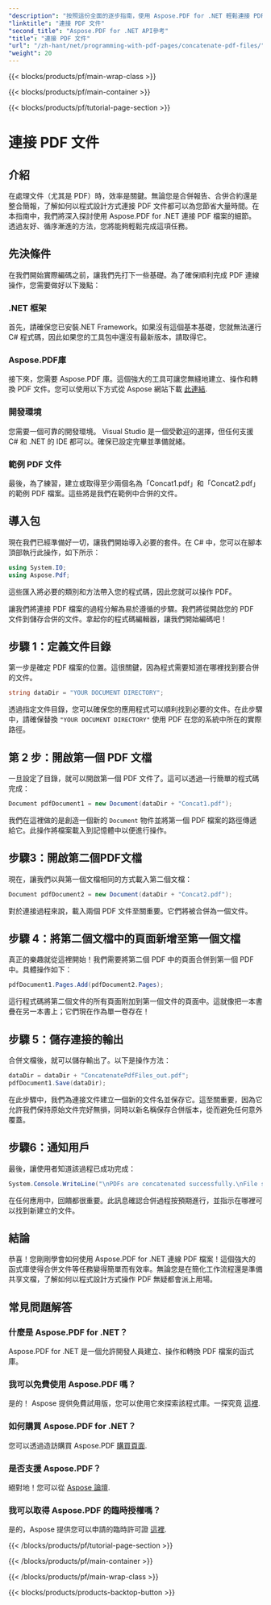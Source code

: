 ```yaml
---
"description": "按照這份全面的逐步指南，使用 Aspose.PDF for .NET 輕鬆連接 PDF 檔案。"
"linktitle": "連接 PDF 文件"
"second_title": "Aspose.PDF for .NET API參考"
"title": "連接 PDF 文件"
"url": "/zh-hant/net/programming-with-pdf-pages/concatenate-pdf-files/"
"weight": 20
---
```


{{< blocks/products/pf/main-wrap-class >}}

{{< blocks/products/pf/main-container >}}

{{< blocks/products/pf/tutorial-page-section >}}

# 連接 PDF 文件

## 介紹

在處理文件（尤其是 PDF）時，效率是關鍵。無論您是合併報告、合併合約還是整合簡報，了解如何以程式設計方式連接 PDF 文件都可以為您節省大量時間。在本指南中，我們將深入探討使用 Aspose.PDF for .NET 連接 PDF 檔案的細節。透過友好、循序漸進的方法，您將能夠輕鬆完成這項任務。

## 先決條件

在我們開始實際編碼之前，讓我們先打下一些基礎。為了確保順利完成 PDF 連線操作，您需要做好以下幾點：

### .NET 框架

首先，請確保您已安裝.NET Framework。如果沒有這個基本基礎，您就無法運行 C# 程式碼，因此如果您的工具包中還沒有最新版本，請取得它。

### Aspose.PDF庫

接下來，您需要 Aspose.PDF 庫。這個強大的工具可讓您無縫地建立、操作和轉換 PDF 文件。您可以使用以下方式從 Aspose 網站下載 [此連結](https://releases。aspose.com/pdf/net/).

### 開發環境

您需要一個可靠的開發環境。 Visual Studio 是一個受歡迎的選擇，但任何支援 C# 和 .NET 的 IDE 都可以。確保已設定完畢並準備就緒。

### 範例 PDF 文件

最後，為了練習，建立或取得至少兩個名為「Concat1.pdf」和「Concat2.pdf」的範例 PDF 檔案。這些將是我們在範例中合併的文件。

## 導入包

現在我們已經準備好一切，讓我們開始導入必要的套件。在 C# 中，您可以在腳本頂部執行此操作，如下所示：

```csharp
using System.IO;
using Aspose.Pdf;
```

這些匯入將必要的類別和方法帶入您的程式碼，因此您就可以操作 PDF。

讓我們將連接 PDF 檔案的過程分解為易於遵循的步驟。我們將從開啟您的 PDF 文件到儲存合併的文件。拿起你的程式碼編輯器，讓我們開始編碼吧！

## 步驟 1：定義文件目錄

第一步是確定 PDF 檔案的位置。這很關鍵，因為程式需要知道在哪裡找到要合併的文件。

```csharp
string dataDir = "YOUR DOCUMENT DIRECTORY";
```

透過指定文件目錄，您可以確保您的應用程式可以順利找到必要的文件。在此步驟中，請確保替換 `"YOUR DOCUMENT DIRECTORY"` 使用 PDF 在您的系統中所在的實際路徑。

## 第 2 步：開啟第一個 PDF 文檔

一旦設定了目錄，就可以開啟第一個 PDF 文件了。這可以透過一行簡單的程式碼完成：

```csharp
Document pdfDocument1 = new Document(dataDir + "Concat1.pdf");
```

我們在這裡做的是創造一個新的 `Document` 物件並將第一個 PDF 檔案的路徑傳遞給它。此操作將檔案載入到記憶體中以便進行操作。

## 步驟3：開啟第二個PDF文檔

現在，讓我們以與第一個文檔相同的方式載入第二個文檔：

```csharp
Document pdfDocument2 = new Document(dataDir + "Concat2.pdf");
```

對於連接過程來說，載入兩個 PDF 文件至關重要。它們將被合併為一個文件。

## 步驟 4：將第二個文檔中的頁面新增至第一個文檔

真正的樂趣就從這裡開始！我們需要將第二個 PDF 中的頁面合併到第一個 PDF 中。具體操作如下：

```csharp
pdfDocument1.Pages.Add(pdfDocument2.Pages);
```

這行程式碼將第二個文件的所有頁面附加到第一個文件的頁面中。這就像把一本書疊在另一本書上；它們現在作為單一卷存在！

## 步驟 5：儲存連接的輸出

合併文檔後，就可以儲存輸出了。以下是操作方法：

```csharp
dataDir = dataDir + "ConcatenatePdfFiles_out.pdf";
pdfDocument1.Save(dataDir);
```

在此步驟中，我們為連接文件建立一個新的文件名並保存它。這至關重要，因為它允許我們保持原始文件完好無損，同時以新名稱保存合併版本，從而避免任何意外覆蓋。

## 步驟6：通知用戶

最後，讓使用者知道該過程已成功完成：

```csharp
System.Console.WriteLine("\nPDFs are concatenated successfully.\nFile saved at " + dataDir);
```

在任何應用中，回饋都很重要。此訊息確認合併過程按預期進行，並指示在哪裡可以找到新建立的文件。

## 結論

恭喜！您剛剛學會如何使用 Aspose.PDF for .NET 連線 PDF 檔案！這個強大的函式庫使得合併文件等任務變得簡單而有效率。無論您是在簡化工作流程還是準備共享文檔，了解如何以程式設計方式操作 PDF 無疑都會派上用場。


## 常見問題解答

### 什麼是 Aspose.PDF for .NET？  
Aspose.PDF for .NET 是一個允許開發人員建立、操作和轉換 PDF 檔案的函式庫。

### 我可以免費使用 Aspose.PDF 嗎？  
是的！ Aspose 提供免費試用版，您可以使用它來探索該程式庫。一探究竟 [這裡](https://releases。aspose.com/).

### 如何購買 Aspose.PDF for .NET？  
您可以透過造訪購買 Aspose.PDF [購買頁面](https://purchase。aspose.com/buy).

### 是否支援 Aspose.PDF？  
絕對地！您可以從 [Aspose 論壇](https://forum。aspose.com/c/pdf/10).

### 我可以取得 Aspose.PDF 的臨時授權嗎？  
是的，Aspose 提供您可以申請的臨時許可證 [這裡](https://purchase。aspose.com/temporary-license/).

{{< /blocks/products/pf/tutorial-page-section >}}

{{< /blocks/products/pf/main-container >}}

{{< /blocks/products/pf/main-wrap-class >}}

{{< blocks/products/products-backtop-button >}}